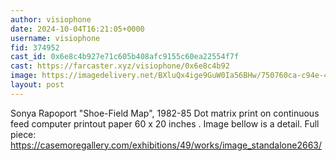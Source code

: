 ```yaml
---
author: visiophone
date: 2024-10-04T16:21:05+0000
username: visiophone
fid: 374952
cast_id: 0x6e8c4b927e71c605b408afc9155c60ea22554f7f
cast: https://farcaster.xyz/visiophone/0x6e8c4b92
image: https://imagedelivery.net/BXluQx4ige9GuW0Ia56BHw/750760ca-c94e-41cf-22b2-f73c10d92b00/original
layout: post
---
```


Sonya Rapoport
"Shoe-Field Map", 1982-85
Dot matrix print on continuous feed computer printout paper
60 x 20 inches
.
Image bellow is a detail. Full piece:
https://casemoregallery.com/exhibitions/49/works/image_standalone2663/

<img src='https://imagedelivery.net/BXluQx4ige9GuW0Ia56BHw/750760ca-c94e-41cf-22b2-f73c10d92b00/original' alt='' referrerpolicy='no-referrer'/>
